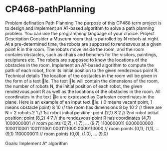 # CP468-pathPlanning
Problem defination
Path Planning
The purpose of this CP468 term project is to design and implement an A?-based algorithm to solve a path
planning problem. You can use the programming language of your choice.
Project Description
Consider a Museum room that is patrolled by N robots at night. At a pre-determined time, the robots are
supposed to rendezvous at a given point R in the room. The robots move inside the room, and the room contains
obstacles, such as chairs and benches for the visitors, paintings, sculptures etc. The robots are supposed to
know the locations of the obstacles in the room.
Implement an A?-based algorithm to compute the path of each robot, from its initial position to the given
rendezvous point R.
Technical details
The location of the obstacles in the room will be given in the form of a text le. The text le will contain
the dimensions of the room, the number of robots N, the initial position of each robot, the given rendezvous
point R as well as the locations of the obstacles in the room. All coordinates in the text le are expressed as
Cartesian coordinates in the plane.
Here is an example of an input text le: ( 0 means vacant point, 1 means obstacle point)
8 10 // the room has dimensions 8 by 10
2 // there are N = 2 robots
2 1 // 1st robot initial position: point (2,1)
8 2 // 2nd robot initial position: point (8,2)
4 7 // the rendezvous point R has coordinates (4,7)
1000000001 // room points (0,7), (1,7), ... (9,7)
1100000011
0000000000
1000110001
1001111001
0001111000
0000110000 // room points (0,1), (1,1), ... (9,1)
1100000011 // room points (0,0), (1,0), ... (9,0)

Goals:
Implement A* algorithm
